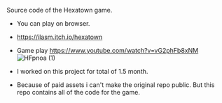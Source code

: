Source code of the Hexatown game.
* You can play on browser.
- https://ilasm.itch.io/hexatown


- Game play https://www.youtube.com/watch?v=vG2phFb8xNM
![HFpnoa (1)](https://github.com/user-attachments/assets/0b302b63-b4d8-4730-810d-d2eff909009d)


- I worked on this project for total of  1.5 month. 
- Because of paid assets i can't make the original repo public. But this repo contains all of the code for the game.

